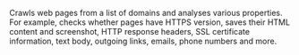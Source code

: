 

Crawls web pages from a list of domains and analyses various properties.
For example, checks whether pages have HTTPS version, saves their HTML content and screenshot,
HTTP response headers, SSL certificate information, text body, outgoing links, emails, phone numbers and more.
